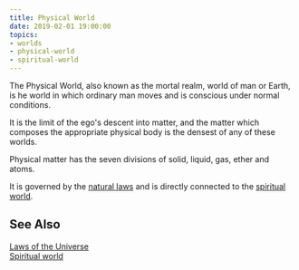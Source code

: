 ```yaml
---
title: Physical World
date: 2019-02-01 19:00:00
topics:
- worlds
- physical-world
- spiritual-world
---
```


The Physical World, also known as the mortal realm, world of man or Earth, 
is he world in which ordinary man moves and is conscious under normal conditions.

It is the limit of the ego's descent into matter, and the matter which composes 
the appropriate physical body is the densest of any of these worlds. 

Physical matter has the seven divisions of solid, liquid, gas, ether and atoms.

It is governed by the [natural laws](../natural-law) and is directly connected
to the [spiritual world](../spiritual-world).


## See Also 
[Laws of the Universe](/laws)  
[Spiritual world](../spiritual-world)  
